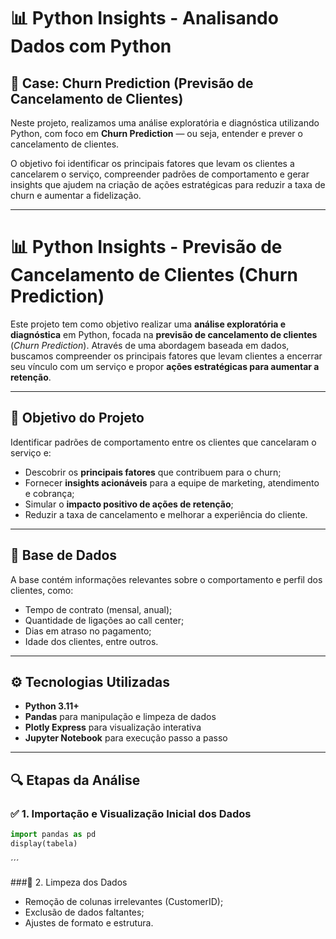 # 📊 Python Insights - Analisando Dados com Python

## 🧠 Case: Churn Prediction (Previsão de Cancelamento de Clientes)

Neste projeto, realizamos uma análise exploratória e diagnóstica utilizando Python, com foco em **Churn Prediction** — ou seja, entender e prever o cancelamento de clientes.

O objetivo foi identificar os principais fatores que levam os clientes a cancelarem o serviço, compreender padrões de comportamento e gerar insights que ajudem na criação de ações estratégicas para reduzir a taxa de churn e aumentar a fidelização.

---

# 📊 Python Insights - Previsão de Cancelamento de Clientes (Churn Prediction)

Este projeto tem como objetivo realizar uma **análise exploratória e diagnóstica** em Python, focada na **previsão de cancelamento de clientes** (*Churn Prediction*). Através de uma abordagem baseada em dados, buscamos compreender os principais fatores que levam clientes a encerrar seu vínculo com um serviço e propor **ações estratégicas para aumentar a retenção**.

---

## 🧠 Objetivo do Projeto

Identificar padrões de comportamento entre os clientes que cancelaram o serviço e:

- Descobrir os **principais fatores** que contribuem para o churn;
- Fornecer **insights acionáveis** para a equipe de marketing, atendimento e cobrança;
- Simular o **impacto positivo de ações de retenção**;
- Reduzir a taxa de cancelamento e melhorar a experiência do cliente.

---

## 📁 Base de Dados

A base contém informações relevantes sobre o comportamento e perfil dos clientes, como:

- Tempo de contrato (mensal, anual);
- Quantidade de ligações ao call center;
- Dias em atraso no pagamento;
- Idade dos clientes, entre outros.

---

## ⚙️ Tecnologias Utilizadas

- **Python 3.11+**
- **Pandas** para manipulação e limpeza de dados
- **Plotly Express** para visualização interativa
- **Jupyter Notebook** para execução passo a passo

---

## 🔍 Etapas da Análise

### ✅ 1. Importação e Visualização Inicial dos Dados
```python
import pandas as pd
display(tabela)

```
´´´

###🧹 2. Limpeza dos Dados

- Remoção de colunas irrelevantes (CustomerID);
- Exclusão de dados faltantes;
- Ajustes de formato e estrutura.
